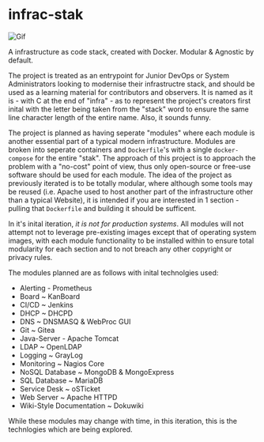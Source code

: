 # infrac-stak

![Gif](infra-stak.gif)

A infrastructure as code stack, created with Docker.  Modular &amp; Agnostic by default.

The project is treated as an entrypoint for Junior DevOps or System Administrators looking to modernise their infrastructre stack, and should be used as a learning material for contributors and observers. It is named as it is - with C at the end of "infra" - as to represent the project's creators first inital with the letter being taken from the "stack" word to ensure the same line character length of the entire name. Also, it sounds funny.

The project is planned as having seperate "modules" where each module is another essential part of a typical modern infrastructure.  Modules are broken into seperate containers and `Dockerfile`'s with a single `docker-compose` for the entire "stak". The approach of this project is to approach the problem with a "no-cost" point of view, thus only open-source or free-use software should be used for each module. The idea of the project as previously iterated is to be totally modular, where although some tools may be reused (i.e. Apache used to host another part of the infrastructure other than a typical Website), it is intended if you are interested in 1 section - pulling that `Dockerfile` and building it should be sufficent. 

In it's inital iteration, *it is not for production systems*.  All modules will not attempt not to leverage pre-existing images except that of operating system images, with each module functionality to be installed within to ensure total modularity for each section and to not breach any other copyright or privacy rules.

The modules planned are as follows with inital technolgies used:

- Alerting - Prometheus
- Board ~ KanBoard
- CI/CD ~ Jenkins
- DHCP ~ DHCPD
- DNS  ~ DNSMASQ & WebProc GUI 
- Git ~ Gitea
- Java-Server - Apache Tomcat
- LDAP ~ OpenLDAP
- Logging ~ GrayLog
- Monitoring ~ Nagios Core
- NoSQL Database ~ MongoDB & MongoExpress
- SQL Database ~ MariaDB
- Service Desk ~ oSTicket
- Web Server ~ Apache HTTPD
- Wiki-Style Documentation ~ Dokuwiki

While these modules may change with time, in this iteration, this is the technlogies which are being explored.
